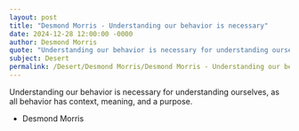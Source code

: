 ```yaml
---
layout: post
title: "Desmond Morris - Understanding our behavior is necessary"
date: 2024-12-28 12:00:00 -0000
author: Desmond Morris
quote: "Understanding our behavior is necessary for understanding ourselves, as all behavior has context, meaning, and a purpose."
subject: Desert
permalink: /Desert/Desmond Morris/Desmond Morris - Understanding our behavior is necessary
---
```


Understanding our behavior is necessary for understanding ourselves, as all behavior has context, meaning, and a purpose.

- Desmond Morris
